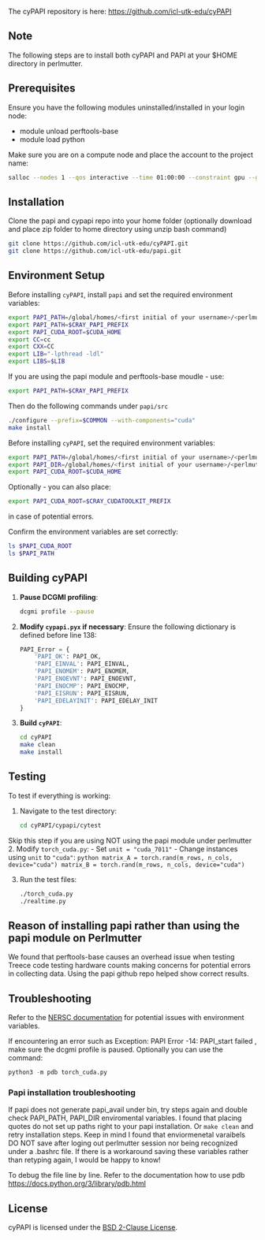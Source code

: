 The cyPAPI repository is here: https://github.com/icl-utk-edu/cyPAPI 

## Note
The following steps are to install both cyPAPI and PAPI at your $HOME directory in perlmutter.

## Prerequisites

Ensure you have the following modules uninstalled/installed in your login node:
- module unload perftools-base
- module load python

Make sure you are on a compute node and place the account to the project name:
```bash
salloc --nodes 1 --qos interactive --time 01:00:00 --constraint gpu --gpus 1 --account=mXXXX
```
## Installation

Clone the papi and cypapi repo into your home folder (optionally download and place zip folder to home directory using unzip bash command)

```bash
git clone https://github.com/icl-utk-edu/cyPAPI.git 
git clone https://github.com/icl-utk-edu/papi.git 
```
## Environment Setup

Before installing `cyPAPI`, install `papi` and set the required environment variables:
```bash
export PAPI_PATH=/global/homes/<first initial of your username>/<perlmutter-username>
export PAPI_PATH=$CRAY_PAPI_PREFIX
export PAPI_CUDA_ROOT=$CUDA_HOME
export CC=cc
export CXX=CC
export LIB="-lpthread -ldl"
export LIBS=$LIB
```
If you are using the papi module and perftools-base moudle - use:

```bash
export PAPI_PATH=$CRAY_PAPI_PREFIX
```

Then do the following commands under `papi/src`
```bash
./configure --prefix=$COMMON --with-components="cuda"
make install
```

Before installing `cyPAPI`, set the required environment variables:
```bash
export PAPI_PATH=/global/homes/<first initial of your username>/<perlmutter-username>
export PAPI_DIR=/global/homes/<first initial of your username>/<perlmutter-username>
export PAPI_CUDA_ROOT=$CUDA_HOME
```
Optionally - you can also place:

```bash
export PAPI_CUDA_ROOT=$CRAY_CUDATOOLKIT_PREFIX 
```
in case of potential errors.


Confirm the environment variables are set correctly:

```bash
ls $PAPI_CUDA_ROOT
ls $PAPI_PATH
```

## Building cyPAPI

1. **Pause DCGMI profiling**:
    ```bash
    dcgmi profile --pause
    ```

2. **Modify `cypapi.pyx` if necessary**:
    Ensure the following dictionary is defined before line 138:
    ```python
    PAPI_Error = {
        'PAPI_OK': PAPI_OK,
        'PAPI_EINVAL': PAPI_EINVAL,
        'PAPI_ENOMEM': PAPI_ENOMEM,
        'PAPI_ENOEVNT': PAPI_ENOEVNT,
        'PAPI_ENOCMP': PAPI_ENOCMP,
        'PAPI_EISRUN': PAPI_EISRUN,
        'PAPI_EDELAYINIT': PAPI_EDELAY_INIT
    }
    ```

3. **Build `cyPAPI`**:
    ```bash
    cd cyPAPI
    make clean
    make install
    ```

## Testing

To test if everything is working:

1. Navigate to the test directory:
    ```bash
    cd cyPAPI/cypapi/cytest
    ```
Skip this step if you are using NOT using the papi module under perlmutter
2. Modify `torch_cuda.py`:
    - Set `unit = "cuda_7011"`
    - Change instances using `unit` to `"cuda"`:
    ```python
    matrix_A = torch.rand(m_rows, n_cols, device="cuda")
    matrix_B = torch.rand(m_rows, n_cols, device="cuda")
    ```

3. Run the test files:
    ```bash
    ./torch_cuda.py
    ./realtime.py
    ```

## Reason of installing papi rather than using the papi module on Perlmutter
We found that perftools-base causes an overhead issue when testing Treece code testing hardware counts making concerns for potential errors in collecting data.  Using the papi github repo helped show correct results.

## Troubleshooting

Refer to the [NERSC documentation](https://docs.nersc.gov/environment/#:~:text=Many%20users%20include%20module%20load%20statements%20in%20their%20~/.bashrc%20to%20customize%20their%20startup%20modules%2C%20but%20this%20can%20cause%20unexpected%20side%2Deffects%20when%20loading%20other%20modules) for potential issues with environment variables.

If encountering an error such as Exception: PAPI Error -14: PAPI_start failed , make sure the dcgmi profile is paused. Optionally you can use the command:
```python 
python3 -m pdb torch_cuda.py
```
### Papi installation troubleshooting
If papi does not generate papi_avail under bin, try steps again and double check PAPI_PATH, PAPI_DIR enviromental variables.  I found that placing quotes do not set up paths right to your papi installation.  Or  `make clean` and retry installation steps.  Keep in mind I found that enviormenetal varaibels DO NOT save after loging out perlmutter session nor being recognized under a .bashrc file.  If there is a workaround saving these variables rather than retyping again, I would be happy to know!

To debug the file line by line. Refer to the documentation how to use pdb https://docs.python.org/3/library/pdb.html 

## License

cyPAPI is licensed under the [BSD 2-Clause License](LICENSE).





